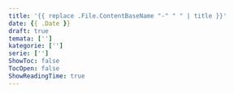 ```yaml
---
title: '{{ replace .File.ContentBaseName "-" " " | title }}'
date: {{ .Date }}
draft: true
temata: ['']
kategorie: ['']
serie: ['']
ShowToc: false
TocOpen: false
ShowReadingTime: true
---
```

